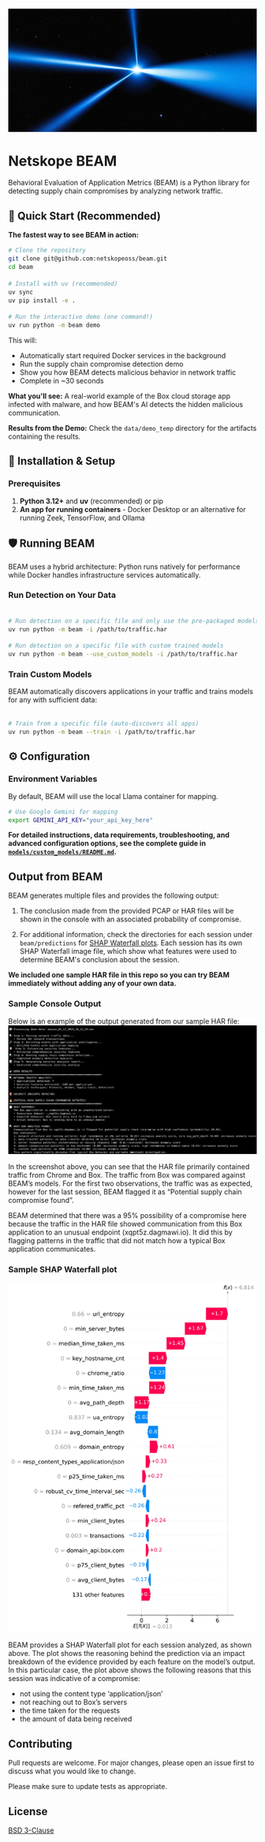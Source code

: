 ![BEAM image](https://github.com/netskopeoss/beam/blob/911595b4fd969d6305c0ba223084b7e6ae9568de/beam.jpg)

# Netskope BEAM
Behavioral Evaluation of Application Metrics (BEAM) is a Python library for detecting supply chain compromises by analyzing network traffic.

## 🚀 Quick Start (Recommended)

**The fastest way to see BEAM in action:**

```bash
# Clone the repository
git clone git@github.com:netskopeoss/beam.git
cd beam

# Install with uv (recommended)
uv sync
uv pip install -e .

# Run the interactive demo (one command!)
uv run python -m beam demo
```

This will:
- Automatically start required Docker services in the background
- Run the supply chain compromise detection demo
- Show you how BEAM detects malicious behavior in network traffic
- Complete in ~30 seconds

**What you'll see:** A real-world example of the Box cloud storage app infected with malware, and how BEAM's AI detects the hidden malicious communication.

**Results from the Demo:** Check the `data/demo_temp` directory for the artifacts containing the results.

## 🔧 Installation & Setup

### Prerequisites
1. **Python 3.12+** and **uv** (recommended) or pip
2. **An app for running containers** - Docker Desktop or an alternative for running Zeek, TensorFlow, and Ollama

## 🛡️ Running BEAM

BEAM uses a hybrid architecture: Python runs natively for performance while Docker handles infrastructure services automatically.

### Run Detection on Your Data

```bash

# Run detection on a specific file and only use the pre-packaged models
uv run python -m beam -i /path/to/traffic.har

# Run detection on a specific file with custom trained models
uv run python -m beam --use_custom_models -i /path/to/traffic.har
```

### Train Custom Models

BEAM automatically discovers applications in your traffic and trains models for any with sufficient data:

```bash

# Train from a specific file (auto-discovers all apps)
uv run python -m beam --train -i /path/to/traffic.har

```

## ⚙️ Configuration

### Environment Variables

By default, BEAM will use the local Llama container for mapping.

```bash
# Use Google Gemini for mapping
export GEMINI_API_KEY="your_api_key_here"

```

**For detailed instructions, data requirements, troubleshooting, and advanced configuration options, see the complete guide in [`models/custom_models/README.md`](models/custom_models/README.md).**

## Output from BEAM
BEAM generates multiple files and provides the following output:

1. The conclusion made from the provided PCAP or HAR files will be shown in the console with an associated probability of compromise.

2. For additional information, check the directories for each session under `beam/predictions` for [SHAP Waterfall plots](https://shap.readthedocs.io/en/latest/generated/shap.plots.waterfall.html). Each session has its own SHAP Waterfall image file, which show what features were used to determine BEAM's conclusion about the session.

**We included one sample HAR file in this repo so you can try BEAM immediately without adding any of your own data.**

### Sample Console Output
 Below is an example of the output generated from our sample HAR file:
![Console screenshot showing BEAM's output](https://github.com/netskopeoss/beam/blob/289231879cde1d283e5cb004eecb959df306739a/beam_sample_console_screenshot.jpg)

In the screenshot above, you can see that the HAR file primarily contained traffic from Chrome and Box. The traffic from Box was compared against BEAM’s models. For the first two observations, the traffic was as expected, however for the last session, BEAM flagged it as “Potential supply chain compromise found”.

BEAM determined that there was a 95% possibility of a compromise here because the traffic in the HAR file showed communication from this Box application to an unusual endpoint (xqpt5z.dagmawi.io). It did this by flagging patterns in the traffic that did not match how a typical Box application communicates.

### Sample SHAP Waterfall plot

![SHAP Waterfall plot showing features for Box compromise](https://github.com/netskopeoss/beam/blob/689ac9c96f9e4523c21b63d02f7300d15cd2cf0d/sample_shap_waterfall.jpg)

BEAM provides a SHAP Waterfall plot for each session analyzed, as shown above. The plot shows the reasoning behind the prediction via an impact breakdown of the evidence provided by each feature on the model’s output. In this particular case, the plot above shows the following reasons that this session was indicative of a compromise:
- not using the content type ‘application/json’
- not reaching out to Box’s servers
- the time taken for the requests
- the amount of data being received


## Contributing

Pull requests are welcome. For major changes, please open an issue first
to discuss what you would like to change.

Please make sure to update tests as appropriate.

## License

[BSD 3-Clause](https://choosealicense.com/licenses/bsd-3-clause/)
